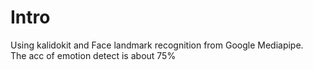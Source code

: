 # Intro
Using kalidokit and Face landmark recognition from Google Mediapipe.  
The acc of emotion detect is about 75%

